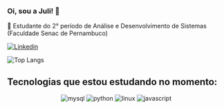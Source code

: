 ### Oi, sou a Juli! 🤩

📔 Estudante do 2° período de Análise e Desenvolvimento de Sistemas (Faculdade Senac de Pernambuco) <br>


[![Linkedin](https://img.shields.io/badge/LinkedIn-0077B5?style=for-the-badge&logo=linkedin&logoColor=white)](https://www.linkedin.com/in/juliane-reis-maia-40320b140/)

![Top Langs](https://github-readme-stats.vercel.app/api/top-langs/?username=julianereism\&layout=compact)

## Tecnologias que estou estudando no momento:

<div align="center">
    <img alt="mysql" src="https://img.shields.io/badge/MySQL-005C84?style=for-the-badge&logo=mysql&logoColor=white" />
    <img alt="python" src="https://img.shields.io/badge/Python-3776AB?style=for-the-badge&logo=python&logoColor=white" />
    <img alt="linux" src="https://img.shields.io/badge/Linux-FCC624?style=for-the-badge&logo=linux&logoColor=black" />
    <img alt="javascript" src="https://img.shields.io/badge/JavaScript-323330?style=for-the-badge&logo=javascript&logoColor=F7DF1E" />
</div>

    
